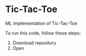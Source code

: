 # Tic-Tac-Toe
ML implementation of Tic-Tac-Toe

To run this code, follow these steps:
  1. Download repository
  2. Open 
